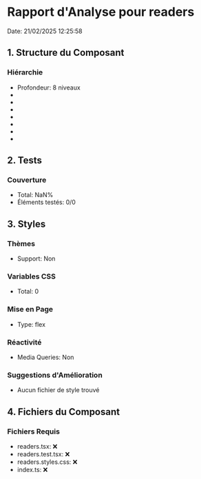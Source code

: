 # Rapport d'Analyse pour readers

Date: 21/02/2025 12:25:58

## 1. Structure du Composant

### Hiérarchie

- Profondeur: 8 niveaux
- <Promise>
- <Entry>
- <Entry>
- <reference>
- <reference>
- <Readable>
- <Entry>

## 2. Tests

### Couverture

- Total: NaN%
- Éléments testés: 0/0

## 3. Styles

### Thèmes

- Support: Non

### Variables CSS

- Total: 0

### Mise en Page

- Type: flex

### Réactivité

- Media Queries: Non

### Suggestions d'Amélioration

- Aucun fichier de style trouvé

## 4. Fichiers du Composant

### Fichiers Requis

- readers.tsx: ❌
- readers.test.tsx: ❌
- readers.styles.css: ❌
- index.ts: ❌
